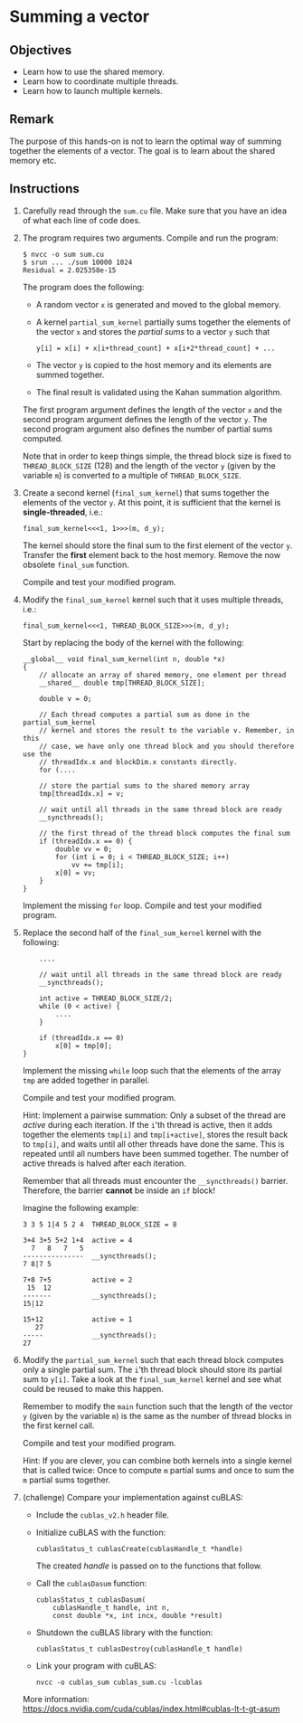 # Summing a vector

## Objectives

 - Learn how to use the shared memory.
 - Learn how to coordinate multiple threads.
 - Learn how to launch multiple kernels.

## Remark

The purpose of this hands-on is not to learn the optimal way of summing together
the elements of a vector. The goal is to learn about the shared memory etc.

## Instructions

 1. Carefully read through the `sum.cu` file. Make sure that you have an idea
    of what each line of code does.

 2. The program requires two arguments. Compile and run the program:

    ```
    $ nvcc -o sum sum.cu
    $ srun ... ./sum 10000 1024
    Residual = 2.025358e-15
    ```

    The program does the following:

     - A random vector `x` is generated and moved to the global memory.

     - A kernel `partial_sum_kernel` partially sums together the elements
       of the vector `x` and stores the *partial sums* to a vector `y` such that

       ```
       y[i] = x[i] + x[i+thread_count] + x[i+2*thread_count] + ...
       ```

     - The vector `y` is copied to the host memory and its elements are summed
       together.

     - The final result is validated using the Kahan summation algorithm.

    The first program argument defines the length of the vector `x` and the
    second program argument defines the length of the vector `y`. The second
    program argument also defines the number of partial sums computed.

    Note that in order to keep things simple, the thread block size is fixed
    to `THREAD_BLOCK_SIZE` (128) and the length of the vector `y` (given by the
    variable `m`) is converted to a multiple of `THREAD_BLOCK_SIZE`.

 3. Create a second kernel (`final_sum_kernel`) that sums together the elements
    of the vector `y`. At this point, it is sufficient that the kernel is
    **single-threaded**, i.e.:

    ```
    final_sum_kernel<<<1, 1>>>(m, d_y);
    ```

    The kernel should store the final sum to the first element of the vector
    `y`. Transfer the **first** element back to the host memory. Remove the now
    obsolete `final_sum` function.

    Compile and test your modified program.

 4. Modify the `final_sum_kernel` kernel such that it uses multiple threads,
    i.e.:

    ```
    final_sum_kernel<<<1, THREAD_BLOCK_SIZE>>>(m, d_y);
    ```

    Start by replacing the body of the kernel with the following:

    ```
    __global__ void final_sum_kernel(int n, double *x)
    {
        // allocate an array of shared memory, one element per thread
        __shared__ double tmp[THREAD_BLOCK_SIZE];

        double v = 0;

        // Each thread computes a partial sum as done in the partial_sum_kernel
        // kernel and stores the result to the variable v. Remember, in this
        // case, we have only one thread block and you should therefore use the
        // threadIdx.x and blockDim.x constants directly.
        for (....

        // store the partial sums to the shared memory array
        tmp[threadIdx.x] = v;

        // wait until all threads in the same thread block are ready
        __syncthreads();

        // the first thread of the thread block computes the final sum
        if (threadIdx.x == 0) {
            double vv = 0;
            for (int i = 0; i < THREAD_BLOCK_SIZE; i++)
                vv += tmp[i];
            x[0] = vv;
        }
    }
    ```

    Implement the missing `for` loop. Compile and test your modified program.

 5. Replace the second half of the `final_sum_kernel` kernel with the following:

    ```
        ....

        // wait until all threads in the same thread block are ready
        __syncthreads();

        int active = THREAD_BLOCK_SIZE/2;
        while (0 < active) {
            ....
        }

        if (threadIdx.x == 0)
            x[0] = tmp[0];
    }
    ```

    Implement the missing `while` loop such that the elements of the array `tmp`
    are added together in parallel.

    Compile and test your modified program.

    Hint: Implement a pairwise summation: Only a subset of the thread are
    *active* during each iteration. If the `i`'th thread is active, then it adds
    together the elements `tmp[i]` and `tmp[i+active]`, stores the result back
    to `tmp[i]`, and waits until all other threads have done the same. This is
    repeated until all numbers have been summed together. The number of active
    threads is halved after each iteration.

    Remember that all threads must encounter the `__syncthreads()` barrier.
    Therefore, the barrier **cannot** be inside an `if` block!

    Imagine the following example:

    ```
    3 3 5 1|4 5 2 4  THREAD_BLOCK_SIZE = 8

    3+4 3+5 5+2 1+4  active = 4
      7   8   7   5
    ---------------  __syncthreads();
    7 8|7 5

    7+8 7+5          active = 2
     15  12
    -------          __syncthreads();
    15|12

    15+12            active = 1
       27
    -----            __syncthreads();
    27
    ```

 6. Modify the `partial_sum_kernel` such that each thread block computes only
    a single partial sum. The `i`'th thread block should store its partial sum
    to `y[i]`. Take a look at the `final_sum_kernel` kernel and see what could
    be reused to make this happen.

    Remember to modify the `main` function such that the length of the vector
    `y` (given by the variable `m`) is the same as the number of thread blocks in
    the first kernel call.

    Compile and test your modified program.

    Hint: If you are clever, you can combine both kernels into a single kernel
    that is called twice: Once to compute `m` partial sums and once to sum the
    `m` partial sums together.

 7. (challenge) Compare your implementation against cuBLAS:

     - Include the `cublas_v2.h` header file.

     - Initialize cuBLAS with the function:

       ```
       cublasStatus_t cublasCreate(cublasHandle_t *handle)
       ```

       The created *handle* is passed on to the functions that follow.

     - Call the `cublasDasum` function:

       ```
       cublasStatus_t cublasDasum(
           cublasHandle_t handle, int n,
           const double *x, int incx, double *result)
       ```

     - Shutdown the cuBLAS library with the function:

       ```
       cublasStatus_t cublasDestroy(cublasHandle_t handle)
       ```

     - Link your program with cuBLAS:
     
       ```
       nvcc -o cublas_sum cublas_sum.cu -lcublas
       ```

    More information: https://docs.nvidia.com/cuda/cublas/index.html#cublas-lt-t-gt-asum
